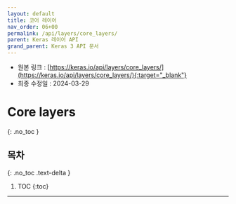 ```yaml
---
layout: default
title: 코어 레이어
nav_order: 06+00
permalink: /api/layers/core_layers/
parent: Keras 레이어 API
grand_parent: Keras 3 API 문서
---
```


* 원본 링크 : [https://keras.io/api/layers/core_layers/](https://keras.io/api/layers/core_layers/){:target="_blank"}
* 최종 수정일 : 2024-03-29

# Core layers
{: .no_toc }

## 목차
{: .no_toc .text-delta }

1. TOC
{:toc}

---
